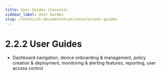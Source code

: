 ```yaml
---
title: User Guides (Console)
sidebar_label: User Guides
slug: /technical-documentation/console/user-guides
---
```

# 2.2.2 User Guides
- Dashboard navigation, device onboarding & management, policy creation & deployment, monitoring & alerting features, reporting, user access control
